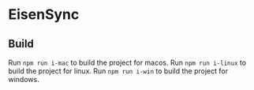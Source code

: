 # EisenSync

## Build

Run `npm run i-mac` to build the project for macos.
Run `npm run i-linux` to build the project for linux.
Run `npm run i-win` to build the project for windows.
